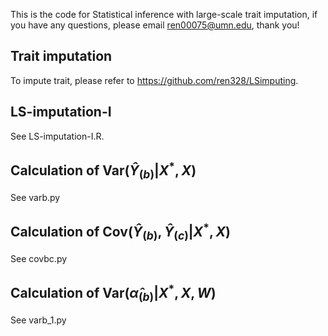 This is the code for Statistical inference with large-scale trait imputation, if you have any questions, please email ren00075@umn.edu, thank you!
## Trait imputation
To impute trait, please refer to https://github.com/ren328/LSimputing.

## LS-imputation-I
See LS-imputation-I.R.

## Calculation of $\text{Var}(\hat{Y}_{(b)}| X^*, X)$
See varb.py

## Calculation of $`\text{Cov}(\hat{Y}_{(b)},\hat{Y}_{(c)}|X^*, X)`$
See covbc.py

## Calculation of $\text{Var}(\hat{\alpha}_{(b)}| X^*, X,W)$
See varb_1.py

